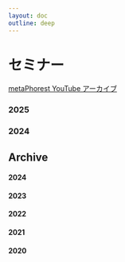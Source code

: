 ```yaml
---
layout: doc
outline: deep
---
```


# セミナー

[metaPhorest YouTube アーカイブ](https://www.youtube.com/channel/UCQJQ3ni1ug5oWOnTqxEujzw)

### 2025

<Event
  header = "105th metaPhorest Seminar: Takahiro Tsukamoto & TBA"
  date = "2025年1月10日（金）19:00 @Waseda TWIns"
/>

### 2024

<Event
  header = "104th metaPhorest Seminar: Aki Inomata + Ryota Matsunaga"
  date = "2024年12月20日（金）19:00 @Waseda TWIns"
/>

<Event
  header = "103th metaPhorest Seminar: Hanna Saito & TBA"
  date = "2024年12月13日（金）19:00 @Waseda TWIns"
/>

<Event
  header = "102th metaPhorest Seminar: Tomoya Ishibashi & Hajime Kanno"
  date = "2024年12月6日（金）19:00 @Waseda TWIns"
/>

<Event
  header = "101th metaPhorest Seminar: Yukiko Shikata"
  date = "2024年11月29日（金）19:00 @Waseda TWIns"
/>

<Event
  header = "100th metaPhorest Seminar: Mio Iizawa/Shiryu Kirie & Teruyoshi Furusawa"
  date = "2024年11月22日（金）19:00 @Waseda TWIns"
/>

<Event
  header = "99th metaPhorest Seminar: Kazutoshi Uemura & Yuri Nakahashi"
  date = "2024年11月8日（金）19:00 @Waseda TWIns"
/>

<Event
  header = "98th metaPhorest Seminar: Shiho Fukuhara & TBA"
  date = "2024年10月25日（金）19:00 @Waseda TWIns"
/>

<Event
  header = "97th metaPhorest Seminar: Georg Tremmel & Mariko Sakuragi"
  date = "2024年10月18日（金）19:00 (online)"
  link = "/seminars/097"
/>

<Event
  header = "96th metaPhorest Seminar: Hiroki Matsumura & Kentaro Aki"
  date = "2024年10月11日（金）19:00 @Waseda TWIns"
/>

<Event
  header = "95th metaPhorest Seminar: Dr. Ionat Zurr"
  date = "2024年9月23日（月・祝）16:30-18:30 @Waseda TWIns"
  title = "“Ectogenic Desires – from cultures to labour”"
  link = "/seminars/095"
  image = "/seminars/095/Ionat_Sept_2024_preview.jpg"
/>


## Archive

#### 2024

#### 2023

#### 2022

#### 2021

#### 2020
